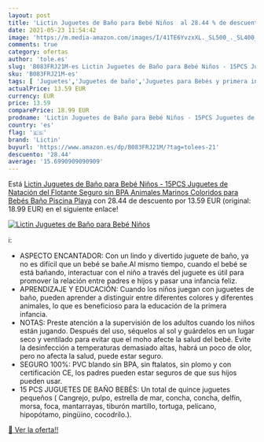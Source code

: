 ```yaml
---
layout: post
title: 'Lictin Juguetes de Baño para Bebé Niños  al 28.44 % de descuento'
date: 2021-05-23 11:54:42
image: 'https://m.media-amazon.com/images/I/41TE6YvzxXL._SL500_._SL400_.jpg'
comments: true
category: ofertas
author: 'tole.es'
slug: 'B083FRJ21M-es Lictin Juguetes de Baño para Bebé Niños - 15PCS Juguetes...'
sku: 'B083FRJ21M-es'
tags: [ 'Juguetes','Juguetes de baño','Juguetes para Bebés y primera infancia','Juguetes y juegos','bebé','bebés','lictin', ]
actualPrice: 13.59 EUR
currency: EUR
price: 13.59
comparePrice: 18.99 EUR
prodname: 'Lictin Juguetes de Baño para Bebé Niños - 15PCS Juguetes de Natación del Flotante  Seguro sin BPA  Animales Marinos Coloridos para Bebés Baño Piscina Playa'
country: 'es'
flag: '🇪🇸'
brand: 'Lictin'
buyurl: 'https://www.amazon.es/dp/B083FRJ21M/?tag=tolees-21'
descuento: '28.44'
average: '15.6990909090909'
---
```


Está [Lictin Juguetes de Baño para Bebé Niños - 15PCS Juguetes de Natación del Flotante  Seguro sin BPA  Animales Marinos Coloridos para Bebés Baño Piscina Playa](https://www.amazon.es/dp/B083FRJ21M/?tag=tolees-21) con 28.44 de descuento por 13.59 EUR (original: 18.99 EUR) en el siguiente enlace!

[![Lictin Juguetes de Baño para Bebé Niños ](https://m.media-amazon.com/images/I/41TE6YvzxXL._SL500_._SL400_.jpg)](https://www.amazon.es/dp/B083FRJ21M/?tag=tolees-21)

ℹ️:

- ASPECTO ENCANTADOR: Con un lindo y divertido juguete de baño, ya no es difícil que un bebé se bañe.Al mismo tiempo, cuando el bebé se está bañando, interactuar con el niño a través del juguete es útil para promover la relación entre padres e hijos y pasar una infancia feliz.
- APRENDIZAJE Y EDUCACIÓN: Cuando los niños juegan con juguetes de baño, pueden aprender a distinguir entre diferentes colores y diferentes animales, lo que es beneficioso para la educación de la primera infancia.
- NOTAS: Preste atención a la supervisión de los adultos cuando los niños están jugando. Después del uso, séquelos al sol y guárdelos en un lugar seco y ventilado para evitar que el moho afecte la salud del bebé. Evite la desinfección a temperaturas demasiado altas, habrá un poco de olor, pero no afecta la salud, puede estar seguro.
- SEGURO 100%: PVC blando sin BPA, sin ftalatos, sin plomo y con certificación CE, los padres pueden estar seguros de que sus hijos pueden usar.
- 15 PCS JUGUETES DE BAÑO BEBÉS: Un total de quince juguetes pequeños ( Cangrejo, pulpo, estrella de mar, concha, concha, delfín, morsa, foca, mantarrayas, tiburón martillo, tortuga, pelícano, hipopótamo, pingüino, cocodrilo.).

[🛒 Ver la oferta!!](https://www.amazon.es/dp/B083FRJ21M/?tag=tolees-21)
